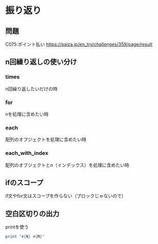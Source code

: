 # 振り返り

## 問題
C075:ポイント払い
https://paiza.jp/en_try/challenges/359/page/result

## n回繰り返しの使い分け

### times

n回繰り返したいだけの時

### for

nを処理に含めたい時

### each

配列のオブジェクトを処理に含めたい時

### each_with_index

配列のオブジェクトとn（インデックス）を処理に含めたい時

## ifのスコープ

if文やfor文はスコープを作らない（ブロックじゃないので）

## 空白区切りの出力

printを使う
```ruby
print "#{N} #{M}"
```